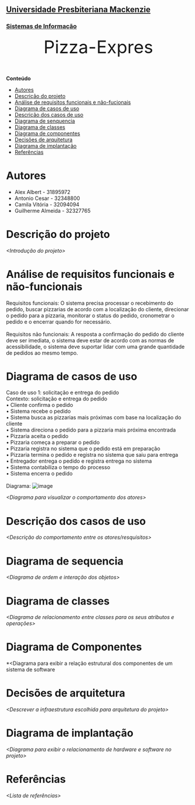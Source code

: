 <h2><a href= "https://www.mackenzie.br">Universidade Presbiteriana Mackenzie</a></h2>
<h3><a href= "https://www.mackenzie.br/graduacao/sao-paulo-higienopolis/sistemas-de-informacao">Sistemas de Informação</a></h3>


<font size="+12"><center>
Pizza-Expres
</center></font>

**Conteúdo**

- [Autores](#nome-alunos)
- [Descrição do projeto](#introdução-do-projeto)
- [Análise de requisitos funcionais e não-fucionais](#descrição-dos-requisitos)
- [Diagrama de casos de uso](#diagrama-de-comportamento-atores)
- [Descrição dos casos de uso](#descrição-das-funcões)
- [Diagrama de senquencia](#diagrama-de-ordem-interações)
- [Diagrama de classes](#diagrama-orientado-objetos)
- [Diagrama de componentes](#diagrama-estrutura-componente)
- [Decisões de arquitetura](#decisões-de-arquitetura)
- [Diagrama de implantação](#diagrama-de-hardware-software)
- [Referências](#referências)


# Autores

* Alex Albert - 31895972
* Antonio Cesar - 32348800
* Camila Vitória - 32094094
* Guilherme Almeida - 32327765


# Descrição do projeto

*&lt;Introdução do projeto&gt;*

# Análise de requisitos funcionais e não-funcionais
Requisitos funcionais: O sistema precisa processar o recebimento do pedido, buscar pizzarias de acordo com a localização do cliente, direcionar o pedido para a pizzaria, monitorar o status do pedido, cronometrar o pedido e o encerrar quando for necessário. <br>
<br>
Requisitos não funcionais: A resposta a confirmação do pedido do cliente deve ser imediata, o sistema deve estar de acordo com as normas de acessibilidade, o sistema deve suportar lidar com uma grande quantidade de pedidos ao mesmo tempo. 

# Diagrama de casos de uso
Caso de uso 1: solicitação e entrega do pedido <br>
Contexto: solicitação e entrega do pedido <br>
•	Cliente confirma o pedido <br>
•	Sistema recebe o pedido <br>
•	Sistema busca as pizzarias mais próximas com base na localização do cliente <br>
•	Sistema direciona o pedido para a pizzaria mais próxima encontrada <br>
•	Pizzaria aceita o pedido <br>
•	Pizzaria começa a preparar o pedido <br>
•	Pizzaria registra no sistema que o pedido está em preparação <br>
•	Pizzaria termina o pedido e registra no sistema que saiu para entrega <br>
•	Entregador entrega o pedido e registra entrega no sistema <br>
•	Sistema contabiliza o tempo do processo <br>
•	Sistema encerra o pedido <br>
<br>
Diagrama:
![image](https://github.com/camilavrls/UML-Classroom-FCI/assets/86975387/8c2a5f27-ab65-418e-8ad1-4ce602e8312f)
<br>

*&lt;Diagrama para visualizar o comportamento dos atores&gt;*

# Descrição dos casos de uso

*&lt;Descrição do comportamento entre os atores/resquisitos&gt;*

# Diagrama de sequencia

*&lt;Diagrama de ordem e interação dos objetos&gt;*

# Diagrama de classes

*&lt;Diagrama de relacionamento entre classes para os seus atributos e operações&gt;*

# Diagrama de Componentes

*&lt;Diagrama para exibir a relação estrutural dos componentes de um sistema de software

# Decisões de arquitetura

*&lt;Descrever a infraestrutura escolhida para arquitetura do projeto&gt;*

# Diagrama de implantação

*&lt;Diagrama para exibir o relacionamento de hardware e software no projeto&gt;*

# Referências

*&lt;Lista de referências&gt;*
